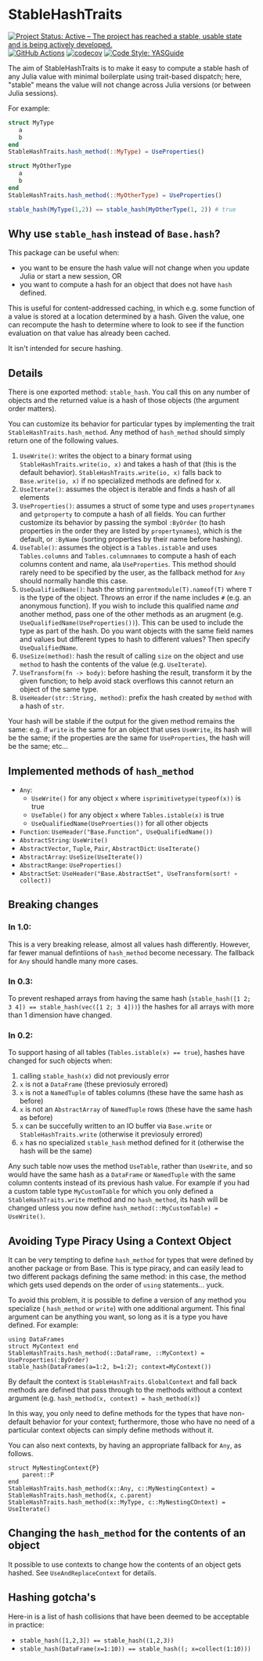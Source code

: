 # StableHashTraits

[![Project Status: Active – The project has reached a stable, usable state and is being actively developed.](https://www.repostatus.org/badges/latest/active.svg)](https://www.repostatus.org/#active)
 [![GitHub Actions](https://github.com/beacon-biosignals/StableHashTraits.jl/workflows/CI/badge.svg)](https://github.com/beacon-biosignals/StableHashTraits.jl/actions/workflows/ci.yml)
 [![codecov](https://codecov.io/gh/beacon-biosignals/StableHashTraits.jl/branch/main/graph/badge.svg?token=4O1YO0GMNM)](https://codecov.io/gh/beacon-biosignals/StableHashTraits.jl)
[![Code Style: YASGuide](https://img.shields.io/badge/code%20style-yas-violet.svg)](https://github.com/jrevels/YASGu)


The aim of StableHashTraits is to make it easy to compute a stable hash of any Julia value
with minimal boilerplate using trait-based dispatch; here, "stable" means the value will not
change across Julia versions (or between Julia sessions).

For example:

```julia
struct MyType
   a
   b
end
StableHashTraits.hash_method(::MyType) = UseProperties()

struct MyOtherType
   a
   b
end
StableHashTraits.hash_method(::MyOtherType) = UseProperties()

stable_hash(MyType(1,2)) == stable_hash(MyOtherType(1, 2)) # true
```

## Why use `stable_hash` instead of `Base.hash`?

This package can be useful when:
- you want to be ensure the hash value will not change when you update Julia or start a new session, OR
- you want to compute a hash for an object that does not have `hash` defined. 

This is useful for content-addressed caching, in which e.g. some function of a value is stored at a location determined by a hash. Given the value, one can recompute the hash to determine where to look to see if the function evaluation on that value has already been cached.

It isn't intended for secure hashing.

## Details

There is one exported method: `stable_hash`. You call this on any number of
objects and the returned value is a hash of those objects (the argument order
matters).

You can customize its behavior for particular types by implementing the trait
`StableHashTraits.hash_method`. Any method of `hash_method` should simply return one of the following values.

1. `UseWrite()`: writes the object to a binary format using `StableHashTraits.write(io, x)`
    and takes a hash of that (this is the default behavior). `StableHashTraits.write(io, x)`
    falls back to `Base.write(io, x)` if no specialized methods are defined for x.
2. `UseIterate()`: assumes the object is iterable and finds a hash of all elements
3. `UseProperties()`: assumes a struct of some type and uses `propertynames` and
    `getproperty` to compute a hash of all fields. You can further customize its behavior by
    passing the symbol `:ByOrder` (to hash properties in the order they are listed by
    `propertynames`), which is the default, or `:ByName` (sorting properties by their name
    before hashing).
4. `UseTable()`: assumes the object is a `Tables.istable` and uses `Tables.columns` and
   `Tables.columnnames` to compute a hash of each columns content and name, ala
   `UseProperties`. This method should rarely need to be specified by the user, as the
   fallback method for `Any` should normally handle this case.
4. `UseQualifiedName()`: hash the string `parentmodule(T).nameof(T)` where `T` is the type
    of the object. Throws an error if the name includes `#` (e.g. an anonymous function). If
    you wish to include this qualified name *and* another method, pass one of the other
    methods as an arugment (e.g. `UseQualifiedName(UseProperties())`). This can be used to
    include the type as part of the hash. Do you want objects with the same field names and
    values but different types to hash to different values? Then specify `UseQualifiedName`.
5. `UseSize(method)`: hash the result of calling `size` on the object and use `method` to
    hash the contents of the value (e.g. `UseIterate`).
6. `UseTransform(fn -> body)`: before hashing the result, transform it by the given
   function; to help avoid stack overflows this cannot return an object of the same type.
7. `UseHeader(str::String, method)`: prefix the hash created by `method` with a hash of
   `str`.

Your hash will be stable if the output for the given method remains the same: e.g. if
`write` is the same for an object that uses `UseWrite`, its hash will be the same; if the
properties are the same for `UseProperties`, the hash will be the same; etc...

## Implemented methods of `hash_method`

- `Any`: 
    - `UseWrite()` for any object `x` where `isprimitivetype(typeof(x))` is true
    - `UseTable()` for any object `x` where `Tables.istable(x)` is true
    - `UseQualifiedName(UseProerties())` for all other objects
- `Function`: `UseHeader("Base.Function", UseQualifiedName())`
- `AbstractString`: `UseWrite()`
- `AbstractVector`, `Tuple`, `Pair`, `AbstractDict`: `UseIterate()`
- `AbstractArray`: `UseSize(UseIterate())`
- `AbstractRange`: `UseProperties()`
- `AbstractSet`: `UseHeader("Base.AbstractSet", UseTransform(sort! ∘ collect))`

## Breaking changes

### In 1.0:

This is a very breaking release, almost all values hash differently. However,
far fewer manual defintiions of `hash_method` become necessary. The fallback
for `Any` should handle many more cases.

### In 0.3:

To prevent reshaped arrays from having the same hash (`stable_hash([1 2; 3 4]) ==
stable_hash(vec([1 2; 3 4]))`) the hashes for all arrays with more than 1 dimension have
changed.

### In 0.2:

To support hasing of all tables (`Tables.istable(x) == true`), hashes have changed for such
objects when:
   1. calling `stable_hash(x)` did not previously error
   1. `x` is not a `DataFrame` (these previosuly errored)
   2. `x` is not a `NamedTuple` of tables columns (these have the same hash as before)
   3. `x` is not an `AbstractArray` of `NamedTuple` rows (these have the same hash as before)
   4. `x` can be succefully written to an IO buffer via `Base.write` or
     `StableHashTraits.write` (otherwise it previosuly errored)
   5. `x` has no specialized `stable_hash` method defined for it (otherwise
   the hash will be the same)

Any such table now uses the method `UseTable`, rather than `UseWrite`, and so would have the
same hash as a `DataFrame` or `NamedTuple` with the same column contents instead of its
previous hash value. For example if you had a custom table type `MyCustomTable` for which
you only defined a `StableHashTraits.write` method and no `hash_method`, its hash will be
changed unless you now define `hash_method(::MyCustomTable) = UseWrite()`.

## Avoiding Type Piracy Using a Context Object

It can be very tempting to define `hash_method` for types that were defined by another
package or from Base. This is type piracy, and can easily lead to two different packags
defining the same method: in this case, the method which gets used depends on the order of
`using` statements... yuck.

To avoid this problem, it is possible to define a version of any method you specialize ( `hash_method` or `write`) with one additional argument. This final argument
can be anything you want, so long as it is a type you have defined. For example:

    using DataFrames
    struct MyContext end
    StableHashTraits.hash_method(::DataFrame, ::MyContext) = UseProperties(:ByOrder)
    stable_hash(DataFrames(a=1:2, b=1:2); context=MyContext())

By default the context is `StableHashTraits.GlobalContext` and fall back methods are defined
that pass through to the methods without a context argument (e.g. `hash_method(x, context) =
hash_method(x)`)

In this way, you only need to define methods for the types that have non-default behavior
for your context; furthermore, those who have no need of a particular context objects can
simply define methods without it.

You can also next contexts, by having an appropriate fallback for `Any`, as follows.

    struct MyNestingContext{P}
        parent::P
    end
    StableHashTraits.hash_method(x::Any, c::MyNestingContext) = StableHashTraits.hash_method(x, c.parent)
    StableHashTraits.hash_method(x::MyType, c::MyNestingCOntext) = UseIterate()

## Changing the `hash_method` for the contents of an object

It possible to use contexts to change how the contents of an object gets hashed. 
See `UseAndReplaceContext` for details.

## Hashing gotcha's

Here-in is a list of hash collisions that have been deemed to be acceptable in practice:

- `stable_hash([1,2,3]) == stable_hash((1,2,3))`
- `stable_hash(DataFrame(x=1:10)) == stable_hash((; x=collect(1:10)))`
